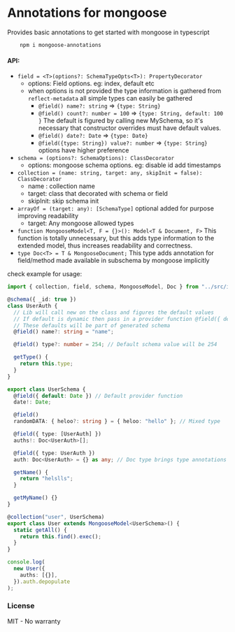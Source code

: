 # Annotations for mongoose

Provides basic annotations to get started with mongoose in typescript

```
    npm i mongoose-annotations
```

#### API:

- `field = <T>(options?: SchemaTypeOpts<T>): PropertyDecorator`
  - options: Field options. eg: index, default etc
  - when options is not provided the type information is gathered from `reflect-metadata` all simple types can easily be gathered
    - `@field() name?: string` => `{type: String}`
    - `@field() count?: number = 100` => `{type: String, default: 100 }` The default is figured by calling new MySchema, so it's necessary that constructor overrides must have default values.
    - `@field() date?: Date` => `{type: Date}`
    - `@field({type: String}) value?: number` => `{type: String}` options have higher preference
- `schema = (options?: SchemaOptions): ClassDecorator`
  - options: mongoose schema options. eg: disable id add timestamps
- `collection = (name: string, target: any, skipInit = false): ClassDecorator`
  - name : collection name
  - target: class that decorated with schema or field
  - skipInit: skip schema init
- `arrayOf = (target: any): [SchemaType]` optional added for purpose improving readability
  - target: Any mongoose allowed types
- `function MongooseModel<T, F = {}>(): Model<T & Document, F>` This function is totally unnecessary, but this adds type information to the extended model, thus increases readability and correctness.
- `type Doc<T> = T & MongooseDocument;` This type adds annotation for field/method made available in subschema by mongoose implicitly

check example for usage:

```typescript
import { collection, field, schema, MongooseModel, Doc } from "../src/index";

@schema({ _id: true })
class UserAuth {
  // Lib will call new on the class and figures the default values
  // If default is dynamic then pass in a provider function @field({ default: ... })
  // These defaults will be part of generated schema
  @field() name?: string = "name";

  @field() type?: number = 254; // Default schema value will be 254

  getType() {
    return this.type;
  }
}

export class UserSchema {
  @field({ default: Date }) // Default provider function
  date!: Date;

  @field()
  randomDATA: { heloo?: string } = { heloo: "hello" }; // Mixed type

  @field({ type: [UserAuth] })
  auths!: Doc<UserAuth>[];

  @field({ type: UserAuth })
  auth: Doc<UserAuth> = {} as any; // Doc type brings type annotations for sub schema

  getName() {
    return "helslls";
  }

  getMyName() {}
}

@collection("user", UserSchema)
export class User extends MongooseModel<UserSchema>() {
  static getAll() {
    return this.find().exec();
  }
}

console.log(
  new User({
    auths: [{}],
  }).auth.depopulate
);
```

### License

MIT - No warranty
